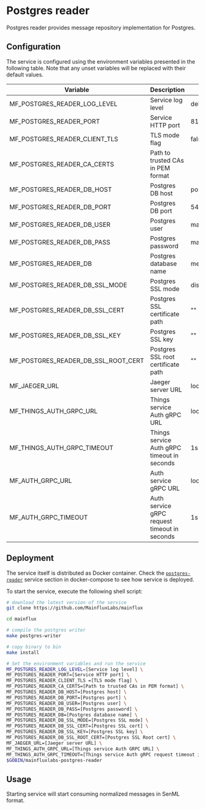 # Postgres reader

Postgres reader provides message repository implementation for Postgres.

## Configuration

The service is configured using the environment variables presented in the
following table. Note that any unset variables will be replaced with their
default values.

| Variable                            | Description                                  | Default        |
|-------------------------------------|----------------------------------------------|----------------|
| MF_POSTGRES_READER_LOG_LEVEL        | Service log level                            | debug          |
| MF_POSTGRES_READER_PORT             | Service HTTP port                            | 8180           |
| MF_POSTGRES_READER_CLIENT_TLS       | TLS mode flag                                | false          |
| MF_POSTGRES_READER_CA_CERTS         | Path to trusted CAs in PEM format            |                |
| MF_POSTGRES_READER_DB_HOST          | Postgres DB host                             | postgres       |
| MF_POSTGRES_READER_DB_PORT          | Postgres DB port                             | 5432           |
| MF_POSTGRES_READER_DB_USER          | Postgres user                                | mainflux       |
| MF_POSTGRES_READER_DB_PASS          | Postgres password                            | mainflux       |
| MF_POSTGRES_READER_DB               | Postgres database name                       | messages       |
| MF_POSTGRES_READER_DB_SSL_MODE      | Postgres SSL mode                            | disabled       |
| MF_POSTGRES_READER_DB_SSL_CERT      | Postgres SSL certificate path                | ""             |
| MF_POSTGRES_READER_DB_SSL_KEY       | Postgres SSL key                             | ""             |
| MF_POSTGRES_READER_DB_SSL_ROOT_CERT | Postgres SSL root certificate path           | ""             |
| MF_JAEGER_URL                       | Jaeger server URL                            | localhost:6831 |
| MF_THINGS_AUTH_GRPC_URL             | Things service Auth gRPC URL                 | localhost:8183 |
| MF_THINGS_AUTH_GRPC_TIMEOUT         | Things service Auth gRPC timeout in seconds  | 1s             |
| MF_AUTH_GRPC_URL                    | Auth service gRPC URL                        | localhost:8181 |
| MF_AUTH_GRPC_TIMEOUT                | Auth service gRPC request timeout in seconds | 1s             |

## Deployment

The service itself is distributed as Docker container. Check the [`postgres-reader`](https://github.com/MainfluxLabs/mainflux/blob/master/docker/addons/postgres-reader/docker-compose.yml#L17-L41) service section in 
docker-compose to see how service is deployed.

To start the service, execute the following shell script:

```bash
# download the latest version of the service
git clone https://github.com/MainfluxLabs/mainflux

cd mainflux

# compile the postgres writer
make postgres-writer

# copy binary to bin
make install

# Set the environment variables and run the service
MF_POSTGRES_READER_LOG_LEVEL=[Service log level] \
MF_POSTGRES_READER_PORT=[Service HTTP port] \
MF_POSTGRES_READER_CLIENT_TLS =[TLS mode flag] \
MF_POSTGRES_READER_CA_CERTS=[Path to trusted CAs in PEM format] \
MF_POSTGRES_READER_DB_HOST=[Postgres host] \
MF_POSTGRES_READER_DB_PORT=[Postgres port] \
MF_POSTGRES_READER_DB_USER=[Postgres user] \
MF_POSTGRES_READER_DB_PASS=[Postgres password] \
MF_POSTGRES_READER_DB=[Postgres database name] \
MF_POSTGRES_READER_DB_SSL_MODE=[Postgres SSL mode] \
MF_POSTGRES_READER_DB_SSL_CERT=[Postgres SSL cert] \
MF_POSTGRES_READER_DB_SSL_KEY=[Postgres SSL key] \
MF_POSTGRES_READER_DB_SSL_ROOT_CERT=[Postgres SSL Root cert] \
MF_JAEGER_URL=[Jaeger server URL] \
MF_THINGS_AUTH_GRPC_URL=[Things service Auth GRPC URL] \
MF_THINGS_AUTH_GRPC_TIMEOUT=[Things service Auth gRPC request timeout in seconds] \
$GOBIN/mainfluxlabs-postgres-reader
```

## Usage

Starting service will start consuming normalized messages in SenML format.
